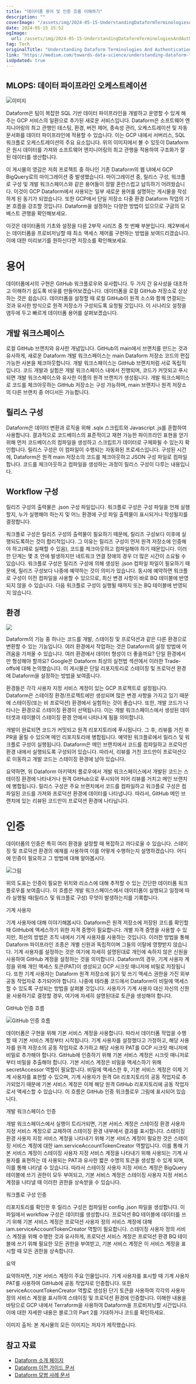 ```yaml
---
title: "데이터폼 용어 및 인증 흐름 이해하기"
description: ""
coverImage: "/assets/img/2024-05-15-UnderstandingDataformTerminologiesAndAuthenticationFlow_0.png"
date: 2024-05-15 15:52
ogImage: 
  url: /assets/img/2024-05-15-UnderstandingDataformTerminologiesAndAuthenticationFlow_0.png
tag: Tech
originalTitle: "Understanding Dataform Terminologies And Authentication Flow"
link: "https://medium.com/towards-data-science/understanding-dataform-terminologies-and-authentication-flow-aa98c2fbcdfb"
isUpdated: true
---
```





## MLOPS: 데이터 파이프라인 오케스트레이션

![이미지](/assets/img/2024-05-15-UnderstandingDataformTerminologiesAndAuthenticationFlow_0.png)

Dataform은 팀이 복잡한 SQL 기반 데이터 파이프라인을 개발하고 운영할 수 있게 해주는 GCP 서비스의 일환으로 추가된 새로운 서비스입니다. Dataform은 소프트웨어 엔지니어링의 최고 관행인 테스팅, 환경, 버전 제어, 종속성 관리, 오케스트레이션 및 자동 문서화를 데이터 파이프라인에 적용할 수 있습니다. 이는 GCP 내에서 서버리스, SQL 워크플로 오케스트레이션의 주요 요소입니다. 위의 이미지에서 볼 수 있듯이 Dataform은 원시 데이터를 가져와 소프트웨어 엔지니어링의 최고 관행을 적용하여 구조화가 잘 된 데이터를 생산합니다.

이 게시물의 영감은 저희 프로젝트 중 하나인 기존 Dataform의 웹 UI에서 GCP BigQuery로의 마이그레이션 중 발생했습니다. 마이그레이션 중, 릴리스 구성, 워크플로 구성 및 개발 워크스페이스와 같은 용어들이 정말 혼란스럽고 납득하기 어려웠습니다. 이것이 GCP Dataform에서 사용되는 일부 새로운 용어를 설명하는 게시물을 작성하게 된 동기가 되었습니다. 또한 GCP에서 단일 저장소 다중 환경 Dataform 작업의 기본 흐름을 강조할 것입니다. Dataform을 설정하는 다양한 방법이 있으므로 구글의 모베스트 관행을 확인해보세요.



이것은 데이터폼의 기초와 설정을 다룬 2부작 시리즈 중 첫 번째 부분입니다. 제2부에서는 데이터폼을 프로비저닝할 때 최소 액세스 제어를 구현하는 방법을 보여드리겠습니다. 이에 대한 미리보기를 원하신다면 저장소를 확인해보세요.

# 용어

데이터폼에서의 구현은 GitHub 워크플로우와 유사합니다. 두 가지 간 유사성을 대조하고 이해하기 쉽도록 비유를 만들어보겠습니다. 데이터폼을 로컬 GitHub 저장소로 상상하는 것은 쉽습니다. 데이터폼을 설정할 때 로컬 GitHub이 원격 소스와 함께 연결되는 것과 유사한 방식으로 원격 저장소가 구성되도록 요청될 것입니다. 이 시나리오 설정을 염두에 두고 빠르게 데이터폼 용어를 살펴보겠습니다.

## 개발 워크스페이스



로컬 GitHub 브랜치와 유사한 개념입니다. GitHub의 main에서 브랜치를 만드는 것과 유사하게, 새로운 Dataform 개발 워크스페이스는 main Dataform 저장소 코드의 편집 가능한 사본을 체크아웃합니다. 개발 워크스페이스는 GitHub 브랜치처럼 서로 독립적입니다. 코드 개발과 실험은 개발 워크스페이스 내에서 진행되며, 코드가 커밋되고 푸시되면 개발 워크스페이스와 유사한 이름의 원격 브랜치가 생성됩니다. 개발 워크스페이스로 코드를 체크아웃하는 GitHub 저장소는 구성 가능하며, main 브랜치나 원격 저장소의 다른 브랜치 중 어디서든 가능합니다.

## 릴리스 구성

Dataform은 데이터 변환과 로직을 위해 .sqlx 스크립트와 Javascript .js를 혼합하여 사용합니다. 결과적으로 코드베이스의 표준적이고 재현 가능한 파이프라인 표현을 얻기 위해 먼저 코드베이스의 컴파일을 생성하고 스크립트가 데이터로 구체화될 수 있는지 확인합니다. 릴리스 구성은 이 컴파일이 수행되는 자동화된 프로세스입니다. 구성된 시간에, Dataform은 원격 main 저장소의 코드를 체크아웃하고 JSON 구성 파일로 컴파일합니다. 코드를 체크아웃하고 컴파일을 생성하는 과정이 릴리스 구성이 다루는 내용입니다.

## Workflow 구성



릴리즈 구성의 출력물은 .json 구성 파일입니다. 워크플로 구성은 구성 파일을 언제 실행할지, 누가 실행해야 하는지 및 어느 환경에 구성 파일 출력물이 표시되거나 작성될지를 결정합니다.

워크플로 구성은 릴리즈 구성의 출력물이 필요하기 때문에, 릴리즈 구성보다 이후에 실행되도록하는 것이 합리적입니다. 그 이유는 릴리즈 구성이 먼저 원격 저장소에 인증해야 하고(때로 실패할 수 있음), 코드를 체크아웃하고 컴파일해야 하기 때문입니다. 이러한 단계는 몇 초 안에 발생하지만 네트워크 연결 장애의 경우 더 많은 시간이 소요될 수 있습니다. 워크플로 구성은 릴리즈 구성에 의해 생성된 .json 컴파일 파일이 필요하기 때문에, 릴리즈 구성보다 나중에 예약하는 것이 의미가 있습니다. 동시에 예약하면 워크플로 구성이 이전 컴파일을 사용할 수 있으므로, 최신 변경 사항이 바로 BQ 테이블에 반영되지 않을 수 있습니다. 다음 워크플로 구성이 실행될 때까지 또는 BQ 테이블에 반영되지 않습니다.

## 환경

<img src="/assets/img/2024-05-15-UnderstandingDataformTerminologiesAndAuthenticationFlow_1.png" />



Dataform의 기능 중 하나는 코드를 개발, 스테이징 및 프로덕션과 같은 다른 환경으로 변환할 수 있는 기능입니다. 여러 환경에서 작업하는 것은 Dataform의 설정 방법에 어려움을 가져올 수 있습니다. 여러 환경에서 데이터 형성이 더 좋을까요? 단일 환경에서만 형성해야 할까요? Google은 Dataform 최상의 실천법 섹션에서 이러한 Trade-offs에 대해 논의했습니다. 이 게시물은 단일 리포지토리로 스테이징 및 프로덕션 환경에 Dataform을 설정하는 방법을 보여줍니다.

환경들은 각각 사용자 지정 서비스 계정이 있는 GCP 프로젝트로 설정됩니다. Dataform은 스테이징 환경/프로젝트에만 생성되며 많은 변경 사항을 가지고 있기 때문에 스테이징(또는 비 프로덕션) 환경에서 실험하는 것이 좋습니다. 또한, 개발 코드가 나타나는 환경으로 스테이징 환경이 선택됩니다. 이는 개발 워크스페이스에서 생성된 데이터셋과 테이블이 스테이징 환경 안에서 나타나게 됨을 의미합니다.

개발이 완료되면 코드가 커밋되고 원격 리포지토리에 푸시됩니다. 그 후, 리뷰를 거친 후 PR을 올릴 수 있으며 메인 리포지토리에 병합됩니다. 예약된 워크플로에서 릴리스 및 워크플로 구성이 실행됩니다. Dataform은 메인 브랜치에서 코드를 컴파일하고 프로덕션 환경 내에서 실행되도록 구성되어 있습니다. 따라서, 리뷰를 거친 코드만이 프로덕션으로 이동하고 개발 코드는 스테이징 환경에 남아 있습니다.

요약하면, 위 Dataform 아키텍처 플로우에서 개발 워크스페이스에서 개발된 코드는 스테이징 환경에 나타내거나 원격 GitHub으로 푸시되어 피어 리뷰를 거치고 메인 브랜치에 병합됩니다. 릴리스 구성은 주요 브랜치에서 코드를 컴파일하고 워크플로 구성은 컴파일된 코드를 가져와 프로덕션 환경에 데이터를 나타냅니다. 따라서, GitHub 메인 브랜치에 있는 리뷰된 코드만이 프로덕션 환경에 나타납니다.



# 인증

데이터폼의 인증은 특히 여러 환경을 설정할 때 복잡하고 까다로울 수 있습니다. 스테이징 및 프로덕션 환경의 예제를 사용하여 이를 어떻게 수행하는지 설명하겠습니다. 어디에 인증이 필요하고 그 방법에 대해 알아봅시다.

![그림](/assets/img/2024-05-15-UnderstandingDataformTerminologiesAndAuthenticationFlow_2.png)

위의 도표는 인증이 필요한 위치와 리소스에 대해 추적할 수 있는 간단한 데이터폼 워크플로우를 보여줍니다. 이 흐름은 개발 워크스페이스에서 데이터폼이 실행되고 일정에 따라 실행될 때(릴리스 및 워크플로 구성) 무엇이 발생하는지를 기록합니다.



기계 사용자

기계 사용자에 대해 이야기해봅시다. Dataform은 원격 저장소에 저장된 코드를 확인할 때 GitHub에 액세스하기 위한 자격 증명이 필요합니다. 개별 자격 증명을 사용할 수 있지만, 최선의 방법은 조직 내에서 기계 사용자를 사용하는 것입니다. 이러한 방법을 통해 Dataform 파이프라인 조종은 개별 신원과 독립적이며 그들의 이탈에 영향받지 않습니다. 기계 사용자를 설정하는 것은 여기에 자세히 설명된대로 개인에 속하지 않은 신원을 사용하여 GitHub 계정을 설정하는 것을 의미합니다. Dataform의 경우, 기계 사용자 계정을 위해 개인 액세스 토큰(PAT)이 생성되고 GCP 시크릿 매니저에 비밀로 저장됩니다. 또한 기계 사용자는 Dataform 원격 저장소에 읽기 및 쓰기 액세스 권한을 가진 외부 공동 작업자로 추가되어야 합니다. 나중에 테라폼 코드에서 Dataform이 비밀에 액세스할 수 있도록 구성되는 방법을 살펴볼 것입니다. 사용자가 기계 사용자 대신 자신의 신원을 사용하기로 결정할 경우, 여기에 자세히 설명된대로 토큰을 생성해야 합니다.

GitHub 인증 흐름

![GitHub 인증 흐름](/assets/img/2024-05-15-UnderstandingDataformTerminologiesAndAuthenticationFlow_3.png)



데이터폼은 구현을 위해 기본 서비스 계정을 사용합니다. 따라서 데이터폼 작업을 수행할 때 기본 서비스 계정부터 시작됩니다. 기계 사용자를 설정했다고 가정하고, 해당 사용자를 원격 저장소의 공동 작업자로 추가하고 해당 사용자 PAT를 GCP 시크릿 매니저에 비밀로 추가해야 합니다. GitHub에 인증하기 위해 기본 서비스 계정은 시크릿 매니저로부터 비밀을 추출해야 합니다. 기본 서비스 계정은 비밀을 액세스하기 위해 secretAccessor 역할이 필요합니다. 비밀에 액세스한 후, 기본 서비스 계정은 이제 기계 사용자를 표현할 수 있으며, 기계 사용자가 원격 Git 리포지토리의 공동 작업자로 추가되었기 때문에 기본 서비스 계정은 이제 해당 원격 GitHub 리포지토리에 공동 작업자로서 액세스할 수 있습니다. 이 흐름은 GitHub 인증 워크플로우 그림에 표시되어 있습니다.

개발 워크스페이스 인증

개발 워크스페이스에서 실행이 트리거되면, 기본 서비스 계정은 스테이징 환경 사용자 지정 서비스 계정으로 교체하여 스테이징 환경 내부에서 결과를 표시합니다. 스테이징 환경 사용자 지정 서비스 계정을 나타내기 위해 기본 서비스 계정이 필요한 것은 스테이징 서비스 계정에 대한 iam.serviceAccountTokenCreator 역할입니다. 이를 통해 기본 서비스 계정이 스테이징 사용자 지정 서비스 계정을 나타내기 위해 사용되는 기계 사용자를 표현하는 데 사용되는 PAT과 유사한 짧은 수명의 토큰을 생성할 수 있게 되며, 이를 통해 나타낼 수 있습니다. 따라서 스테이징 사용자 지정 서비스 계정은 BigQuery 테이블에 쓰기 권한이 모두 부여되고, 기본 서비스 계정은 스테이징 사용자 지정 서비스 계정을 나타낼 때 이러한 권한을 상속받을 수 있습니다.

워크플로 구성 인증



리포지토리를 확인한 후 릴리스 구성은 컴파일된 config .json 파일을 생성합니다. 이 파일에서 workflow 구성은 데이터를 생성합니다. 프로덕션 BQ 테이블에 데이터를 쓰기 위해 기본 서비스 계정은 프로덕션 사용자 정의 서비스 계정에 대해 iam.serviceAccountTokenCreator 역할이 필요합니다. 스테이징 사용자 정의 서비스 계정을 위해 수행한 것과 유사하게, 프로덕션 서비스 계정은 프로덕션 환경 BQ 테이블에 쓰기 위해 필요한 모든 권한을 부여받고, 기본 서비스 계정은 이 서비스 계정을 표시할 때 모든 권한을 상속합니다.

요약

요약하자면, 기본 서비스 계정이 주요 인물입니다. 기계 사용자를 표시할 때 기계 사용자 PAT를 사용하여 GitHub에 공동 작업자로 인증합니다. 또한 serviceAccountTokenCreator 역할로 생성된 단기 토큰을 사용하여 각각의 사용자 정의 서비스 계정을 표시하여 스테이징 및 프로덕션 환경에 인증합니다. 이해한 내용을 바탕으로 GCP 내에서 Terraform을 사용하여 Dataform을 프로비저닝할 시간입니다. 이에 대한 자세한 내용은 블로그의 Part 2를 기대하거나 코드를 확인하세요.

이미지 출처: 본 게시물의 모든 이미지는 저자가 제작했습니다.



## 참고 자료

- [Dataform 소개 페이지](https://cloud.google.com/dataform?hl=ko)
- [Dataform 이전 가이드 문서](https://cloud.google.com/dataform/docs/migration)
- [Dataform 모범 사례 문서](https://cloud.google.com/dataform/docs/best-practices)